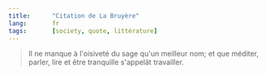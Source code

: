 ```yaml
---
title:      "Citation de La Bruyère"
lang:       fr
tags:       [society, quote, littérature]
---
```



> Il ne manque à l'oisiveté du sage qu'un meilleur nom; et que méditer, parler, lire et être tranquille s'appelât travailler.
